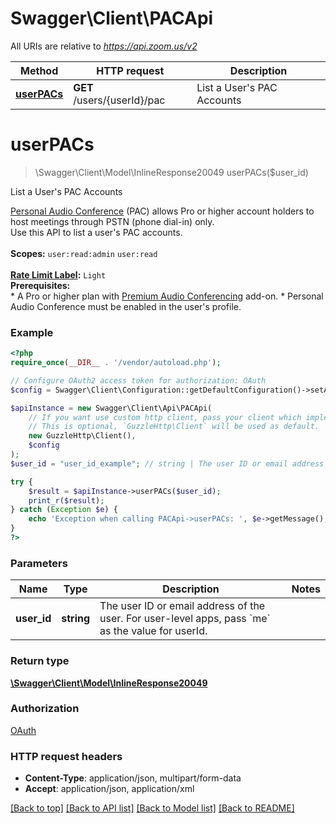 # Swagger\Client\PACApi

All URIs are relative to *https://api.zoom.us/v2*

Method | HTTP request | Description
------------- | ------------- | -------------
[**userPACs**](PACApi.md#userPACs) | **GET** /users/{userId}/pac | List a User&#39;s PAC Accounts


# **userPACs**
> \Swagger\Client\Model\InlineResponse20049 userPACs($user_id)

List a User's PAC Accounts

[Personal Audio Conference](https://support.zoom.us/hc/en-us/articles/204517069-Getting-Started-with-Personal-Audio-Conference) (PAC) allows Pro or higher account holders to host meetings through PSTN (phone dial-in) only.<br>Use this API to list a user's PAC accounts.<br><br> **Scopes:** `user:read:admin` `user:read`<br> <br>  **[Rate Limit Label](https://marketplace.zoom.us/docs/api-reference/rate-limits#rate-limits):** `Light`<br> **Prerequisites:**<br> * A Pro or higher plan with [Premium Audio Conferencing](https://support.zoom.us/hc/en-us/articles/204517069-Getting-Started-with-Personal-Audio-Conference) add-on. * Personal Audio Conference must be enabled in the user's profile.

### Example
```php
<?php
require_once(__DIR__ . '/vendor/autoload.php');

// Configure OAuth2 access token for authorization: OAuth
$config = Swagger\Client\Configuration::getDefaultConfiguration()->setAccessToken('YOUR_ACCESS_TOKEN');

$apiInstance = new Swagger\Client\Api\PACApi(
    // If you want use custom http client, pass your client which implements `GuzzleHttp\ClientInterface`.
    // This is optional, `GuzzleHttp\Client` will be used as default.
    new GuzzleHttp\Client(),
    $config
);
$user_id = "user_id_example"; // string | The user ID or email address of the user. For user-level apps, pass `me` as the value for userId.

try {
    $result = $apiInstance->userPACs($user_id);
    print_r($result);
} catch (Exception $e) {
    echo 'Exception when calling PACApi->userPACs: ', $e->getMessage(), PHP_EOL;
}
?>
```

### Parameters

Name | Type | Description  | Notes
------------- | ------------- | ------------- | -------------
 **user_id** | **string**| The user ID or email address of the user. For user-level apps, pass &#x60;me&#x60; as the value for userId. |

### Return type

[**\Swagger\Client\Model\InlineResponse20049**](../Model/InlineResponse20049.md)

### Authorization

[OAuth](../../README.md#OAuth)

### HTTP request headers

 - **Content-Type**: application/json, multipart/form-data
 - **Accept**: application/json, application/xml

[[Back to top]](#) [[Back to API list]](../../README.md#documentation-for-api-endpoints) [[Back to Model list]](../../README.md#documentation-for-models) [[Back to README]](../../README.md)

